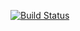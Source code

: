 [![Build Status](https://travis-ci.org/MrsKatty/herokku2.svg?branch=master)](https://travis-ci.org/MrsKatty/herokku2)